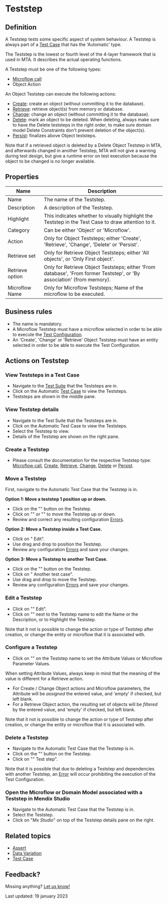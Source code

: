 # Teststep



## Definition

A Teststep tests some specific aspect of system behaviour. A Teststep is always part of a [Test Case](test-case) that has the 'Automatic' type.

The Teststep is the lowest or fourth level of the 4-layer framework that is used in MTA. It describes the actual operating functions. 

A Teststep must be one of the following types:
- [Microflow call](Teststep/microflow)
- Object Action

An Object Teststep can execute the following actions:
- [Create](Teststep/create): create an object (without committing it to the database).
- [Retrieve](Teststep/retrieve): retrieve object(s) from memory or database.
- [Change](Teststep/change): change an object (without committing it to the database).
- [Delete](Teststep/delete): mark an object to be deleted. When deleting, always make sure to have the Delete teststeps in the right order, to make sure domain model Delete Constraints don't prevent deletion of the object(s).
- [Persist](Teststep/persist): finalizes above Object teststeps. 

Note that if a retrieved object is deleted by a Delete Object Teststep in MTA, and afterwards changed in another Teststep, MTA will not give a warning during test design, but give a runtime error on test execution because the object to be changed is no longer available.


## Properties
| Name            | Description                                                                                                            |
| --------------- | ---------------------------------------------------------------------------------------------------------------------- |
| Name            | The name of the Teststep.                                                                                              |
| Description     | A description of the Teststep.                                                                                         |
| Highlight       | This indicates whether to visually highlight the Teststep in the Test Case to draw attention to it.                    |
| Category        | Can be either 'Object' or 'Microflow'.                                                                                 |
| Action          | Only for Object Teststeps; either 'Create', 'Retrieve', 'Change', 'Delete' or 'Persist'.                               |
| Retrieve set    | Only for Retrieve Object Teststeps; either 'All objects', or 'Only First object'.                                      |
| Retrieve option | Only for Retrieve Object Teststeps; either 'From database', 'From former Teststep', or 'By association' (from memory). |
| Microflow Name  | Only for Microflow Teststeps; Name of the microflow to be executed.                                                    |

## Business rules
- The name is mandatory.
- A Microflow Teststep must have a microflow selected in order to be able to execute the [Test Configuration](test-configuration).
- An 'Create', 'Change' or 'Retrieve' Object Teststep must have an entity selected in order to be able to execute the Test Configuration.

## Actions on Teststep

### View Teststeps in a Test Case
- Navigate to the [Test Suite](test-suite) that the Teststeps are in.
- Click on the Automatic [Test Case](test-case) to view the Teststeps.
- Teststeps are shown in the middle pane.

### View Teststep details
- Navigate to the Test Suite that the Teststeps are in.
- Click on the Automatic Test Case to view the Teststeps.
- Select the Teststep to view.
- Details of the Teststep are shown on the right pane.

### Create a Teststep
- Please consult the documentation for the respective Teststep type: [Microflow call](Teststep/microflow), [Create](Teststep/create), [Retrieve](Teststep/retrieve), [Change](Teststep/change), [Delete](Teststep/delete) or [Persist](Teststep/persist).

### Move a Teststep

First, navigate to the Automatic Test Case that the Teststep is in.

**Option 1: Move a teststep 1 position up or down.** 
- Click on the "<i class="fas fa-ellipsis"></i>" button on the Teststep.
- Click on "<i class="fas fa-arrow-up"></i>" or "<i class="fas fa-arrow-down"></i>" to move the Teststep up or down.
- Review and correct any resulting configuration [Errors](error).

**Option 2: Move a Teststep inside a Test Case.** 
- Click on "<i class="fa fa-pencil"></i> Edit".
- Use drag and drop to position the Teststep.
- Review any configuration [Errors](error) and save your changes.

**Option 3: Move a Teststep to another Test Case.** 
- Click on the "<i class="fas fa-ellipsis"></i>" button on the Teststep.
- Click on "<i class="fas fa-arrow-right"></i> Another test case".
- Use drag and drop to move the Teststep.
- Review any configuration [Errors](error) and save your changes.


### Edit a Teststep
- Click on "<i class="fa fa-pencil"></i>" Edit".
- Click on "<i class="fa fa-pencil"></i>" next to the Teststep name to edit the Name or the Description, or to Highlight the Teststep.

Note that it not is possible to change the action or type of Teststep after creation, or change the entity or microflow that it is associated with.

### Configure a Teststep
- Click on "<i class="fas fa-cog"></i>" on the Teststep name to set the Attribute Values or Microflow Parameter Values.

When setting Attribute Values, always keep in mind that the meaning of the value is different for a Retrieve action. 
- For Create / Change Object actions and Microflow parameters, the Attribute will be *assigned* the entered value, and 'empty' if checked, but left blank.
- For a Retrieve Object action, the resulting set of objects will be *filtered* by the entered value, and 'empty' if checked, but left blank.

Note that it not is possible to change the action or type of Teststep after creation, or change the entity or microflow that it is associated with.

### Delete a Teststep
- Navigate to the Automatic Test Case that the Teststep is in.
- Click on the "<i class="fas fa-ellipsis"></i>" button on the Teststep.
- Click on "<i class="fas fa-trash-alt"></i>" Test step".

Note that it is possible that due to deleting a Teststep and dependencies with another Teststep, an [Error](error) will occur prohibiting the execution of the Test Configuration.

### Open the Microflow or Domain Model associated with a Teststep in Mendix Studio
- Navigate to the Automatic Test Case that the Teststep is in.
- Select the Teststep.
- Click on "*Mx Studio*" on top of the Teststep details pane on the right.

## Related topics
- [Assert](Assert/)
- [Data Variation](datavariation)
- [Test Case](test-case)

## Feedback?
Missing anything? [Let us know!](mailto:support@menditect.com)

Last updated: 19 january 2023